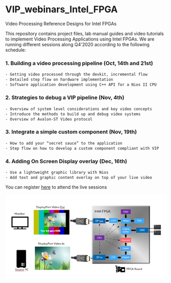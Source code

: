 # VIP_webinars_Intel_FPGA
Video Processing Reference Designs for Intel FPGAs

This repository contains project files, lab manual guides and video tutorials to implement Video Processing Applications using Intel FPGAs.
We are running different sessions along Q4'2020 according to the following schedule:

### 1.  Building a video processing pipeline (Oct, 14th and 21st)
    - Getting video processed through the devkit, incremental flow
    - Detailed step flow on hardware implementation
    - Software application development using C++ API for a Nios II CPU    

### 2.  Strategies to debug a VIP pipeline (Nov, 4th)
    - Overview of system level considerations and key video concepts
    - Introduce the methods to build up and debug video systems
    - Overview of Avalon-ST Video protocol  

### 3.  Integrate a simple custom component (Nov, 19th)        
    - How to add your “secret sauce” to the application
    - Step flow on how to develop a custom component compliant with VIP

### 4.  Adding On Screen Display overlay (Dec, 16th)
    - Use a lightweight graphic library with Nios 
    - Add text and graphic content overlay on top of your live video

You can register [here](https://webinar.intel.com/PSGVideoIPWebQ420-REG) to attend the live sessions

<img src="https://github.com/perezfra/VIP_webinars_Intel_FPGA/blob/main/VIP_webinars_application.png">

